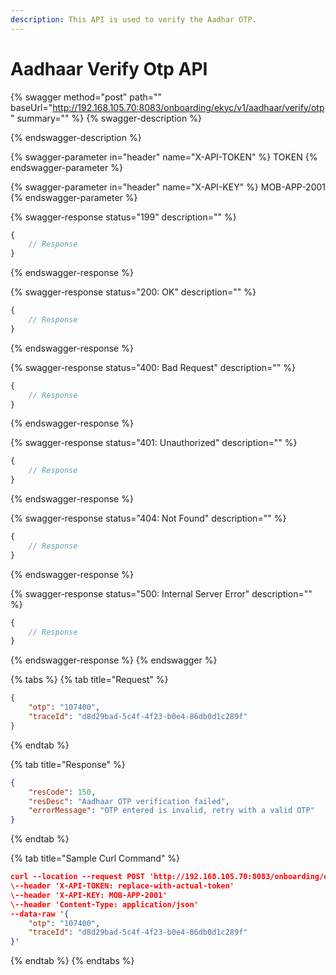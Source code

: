 ```yaml
---
description: This API is used to verify the Aadhar OTP.
---
```


# Aadhaar Verify Otp API

{% swagger method="post" path="" baseUrl="http://192.168.105.70:8083/onboarding/ekyc/v1/aadhaar/verify/otp" summary="" %}
{% swagger-description %}

{% endswagger-description %}

{% swagger-parameter in="header" name="X-API-TOKEN" %}
TOKEN
{% endswagger-parameter %}

{% swagger-parameter in="header" name="X-API-KEY" %}
MOB-APP-2001
{% endswagger-parameter %}

{% swagger-response status="199" description="" %}
```javascript
{
    // Response
}
```
{% endswagger-response %}

{% swagger-response status="200: OK" description="" %}
```javascript
{
    // Response
}
```
{% endswagger-response %}

{% swagger-response status="400: Bad Request" description="" %}
```javascript
{
    // Response
}
```
{% endswagger-response %}

{% swagger-response status="401: Unauthorized" description="" %}
```javascript
{
    // Response
}
```
{% endswagger-response %}

{% swagger-response status="404: Not Found" description="" %}
```javascript
{
    // Response
}
```
{% endswagger-response %}

{% swagger-response status="500: Internal Server Error" description="" %}
```javascript
{
    // Response
}
```
{% endswagger-response %}
{% endswagger %}

{% tabs %}
{% tab title="Request" %}
```json
{
    "otp": "107400",
    "traceId": "d8d29bad-5c4f-4f23-b0e4-86db0d1c289f"
}
```
{% endtab %}

{% tab title="Response" %}
```json
{
    "resCode": 150,
    "resDesc": "Aadhaar OTP verification failed",
    "errorMessage": "OTP entered is invalid, retry with a valid OTP"
}
```
{% endtab %}

{% tab title="Sample  Curl Command" %}
```json
curl --location --request POST 'http://192.168.105.70:8083/onboarding/ekyc/v1/aadhaar/verify/otp' \
\--header 'X-API-TOKEN: replace-with-actual-token'
\--header 'X-API-KEY: MOB-APP-2001'
\--header 'Content-Type: application/json'
--data-raw '{
    "otp": "107400",
    "traceId": "d8d29bad-5c4f-4f23-b0e4-86db0d1c289f"
}'
```
{% endtab %}
{% endtabs %}
